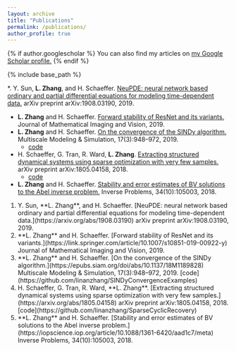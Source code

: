 ```yaml
---
layout: archive
title: "Publications"
permalink: /publications/
author_profile: true
---
```


{% if author.googlescholar %}
  You can also find my articles on <u><a href="{{author.googlescholar}}">my Google Scholar profile</a>.</u>
{% endif %}

{% include base_path %}

*. Y. Sun, **L. Zhang**, and H. Schaeffer. [NeuPDE: neural network based ordinary and partial differential equations for modeling time-dependent data.](https://arxiv.org/abs/1908.03190) arXiv preprint arXiv:1908.03190, 2019.
* **L. Zhang** and  H.  Schaeffer. [Forward  stability  of  ResNet  and  its  variants.](https://link.springer.com/article/10.1007/s10851-019-00922-y) Journal of Mathematical Imaging and Vision, 2019.
* **L. Zhang** and H. Schaeffer. [On the convergence of the SINDy algorithm.](https://epubs.siam.org/doi/abs/10.1137/18M1189828) Multiscale Modeling & Simulation, 17(3):948–972, 2019.
  * [code](https://github.com/linanzhang/SINDyConvergenceExamples)
* H. Schaeffer, G. Tran, R. Ward, **L. Zhang**. [Extracting structured dynamical systems using sparse optimization with very few samples.](https://arxiv.org/abs/1805.04158) arXiv preprint arXiv:1805.04158, 2018.
  * [code](https://github.com/linanzhang/SparseCyclicRecovery)
* **L. Zhang** and H. Schaeffer. [Stability and error estimates of BV solutions to the Abel inverse problem.](https://iopscience.iop.org/article/10.1088/1361-6420/aad1c7/meta) Inverse Problems, 34(10):105003, 2018.

<ol>
  <li>Y. Sun, **L. Zhang**, and H. Schaeffer. [NeuPDE: neural network based ordinary and partial differential equations for modeling time-dependent data.](https://arxiv.org/abs/1908.03190) arXiv preprint arXiv:1908.03190, 2019.</li>
  <li>**L. Zhang** and  H.  Schaeffer. [Forward  stability  of  ResNet  and  its  variants.](https://link.springer.com/article/10.1007/s10851-019-00922-y) Journal of Mathematical Imaging and Vision, 2019.</li>
  <li>**L. Zhang** and H. Schaeffer. [On the convergence of the SINDy algorithm.](https://epubs.siam.org/doi/abs/10.1137/18M1189828) Multiscale Modeling & Simulation, 17(3):948–972, 2019. [code](https://github.com/linanzhang/SINDyConvergenceExamples)</li>
  <li>H. Schaeffer, G. Tran, R. Ward, **L. Zhang**. [Extracting structured dynamical systems using sparse optimization with very few samples.](https://arxiv.org/abs/1805.04158) arXiv preprint arXiv:1805.04158, 2018. [code](https://github.com/linanzhang/SparseCyclicRecovery)</li>
  <li>**L. Zhang** and H. Schaeffer. [Stability and error estimates of BV solutions to the Abel inverse problem.](https://iopscience.iop.org/article/10.1088/1361-6420/aad1c7/meta) Inverse Problems, 34(10):105003, 2018.</li>
</ol>
